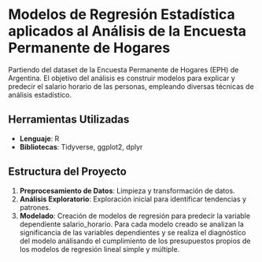# Modelos de Regresión Estadística aplicados al Análisis de la Encuesta Permanente de Hogares

Partiendo del dataset de la Encuesta Permanente de Hogares (EPH) de Argentina. El objetivo del análisis es construir modelos para explicar y predecir el salario horario de las personas, empleando diversas técnicas de análisis estadístico.

## Herramientas Utilizadas
- **Lenguaje**: R
- **Bibliotecas**: Tidyverse, ggplot2, dplyr

## Estructura del Proyecto

1. **Preprocesamiento de Datos**: Limpieza y transformación de datos.
2. **Análisis Exploratorio**: Exploración inicial para identificar tendencias y patrones.
3. **Modelado**: Creación de modelos de regresión para predecir la variable dependiente salario_horario. Para cada modelo creado se analizan la significancia de las variables dependientes y se realiza el diagnóstico del modelo análisando el cumplimiento de los presupuestos propios de los modelos de regresión lineal simple y múltiple.
